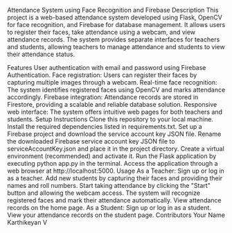 Attendance System using Face Recognition and Firebase
Description
This project is a web-based attendance system developed using Flask, OpenCV for face recognition, and Firebase for database management. It allows users to register their faces, take attendance using a webcam, and view attendance records. The system provides separate interfaces for teachers and students, allowing teachers to manage attendance and students to view their attendance status.

Features
User authentication with email and password using Firebase Authentication.
Face registration: Users can register their faces by capturing multiple images through a webcam.
Real-time face recognition: The system identifies registered faces using OpenCV and marks attendance accordingly.
Firebase integration: Attendance records are stored in Firestore, providing a scalable and reliable database solution.
Responsive web interface: The system offers intuitive web pages for both teachers and students.
Setup Instructions
Clone this repository to your local machine.
Install the required dependencies listed in requirements.txt.
Set up a Firebase project and download the service account key JSON file.
Rename the downloaded Firebase service account key JSON file to serviceAccountKey.json and place it in the project directory.
Create a virtual environment (recommended) and activate it.
Run the Flask application by executing python app.py in the terminal.
Access the application through a web browser at http://localhost:5000.
Usage
As a Teacher:
Sign up or log in as a teacher.
Add new students by capturing their faces and providing their names and roll numbers.
Start taking attendance by clicking the "Start" button and allowing the webcam access.
The system will recognize registered faces and mark their attendance automatically.
View attendance records on the home page.
As a Student:
Sign up or log in as a student.
View your attendance records on the student page.
Contributors
Your Name
Karthikeyan V
